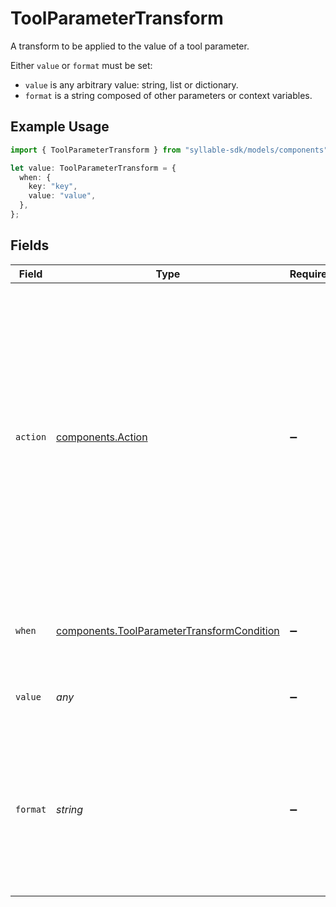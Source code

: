 # ToolParameterTransform

A transform to be applied to the value of a tool parameter.

Either `value` or `format` must be set:
- `value` is any arbitrary value: string, list or dictionary.
- `format` is a string composed of other parameters or context variables.

## Example Usage

```typescript
import { ToolParameterTransform } from "syllable-sdk/models/components";

let value: ToolParameterTransform = {
  when: {
    key: "key",
    value: "value",
  },
};
```

## Fields

| Field                                                                                                                                                                                                                                              | Type                                                                                                                                                                                                                                               | Required                                                                                                                                                                                                                                           | Description                                                                                                                                                                                                                                        |
| -------------------------------------------------------------------------------------------------------------------------------------------------------------------------------------------------------------------------------------------------- | -------------------------------------------------------------------------------------------------------------------------------------------------------------------------------------------------------------------------------------------------- | -------------------------------------------------------------------------------------------------------------------------------------------------------------------------------------------------------------------------------------------------- | -------------------------------------------------------------------------------------------------------------------------------------------------------------------------------------------------------------------------------------------------- |
| `action`                                                                                                                                                                                                                                           | [components.Action](../../models/components/action.md)                                                                                                                                                                                             | :heavy_minus_sign:                                                                                                                                                                                                                                 | The action to perform on the tool parameter value: `default` means only set the value (using the `format` field) if the parameter doesn't exist or is empty, `override` means always set the value, and `remove` means remove the parameter value. |
| `when`                                                                                                                                                                                                                                             | [components.ToolParameterTransformCondition](../../models/components/toolparametertransformcondition.md)                                                                                                                                           | :heavy_minus_sign:                                                                                                                                                                                                                                 | Only apply the transform if the condition is met.                                                                                                                                                                                                  |
| `value`                                                                                                                                                                                                                                            | *any*                                                                                                                                                                                                                                              | :heavy_minus_sign:                                                                                                                                                                                                                                 | The default value to use for the parameter.                                                                                                                                                                                                        |
| `format`                                                                                                                                                                                                                                           | *string*                                                                                                                                                                                                                                           | :heavy_minus_sign:                                                                                                                                                                                                                                 | The string value to use for the parameter. The value will be evaluated with the Python `str.format` method, for example, `Hello, {name}!`                                                                                                          |